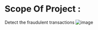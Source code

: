 # Scope Of Project :
Detect  the  fraudulent  transactions
![image](https://user-images.githubusercontent.com/64728560/185998028-2ec55f65-bd33-4ac3-923a-f98e7b3c0e8f.png)



